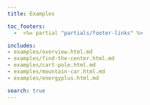 ```yaml
---
title: Examples

toc_footers:
  -  <%= partial "partials/footer-links" %>

includes:
- examples/overview.html.md
- examples/find-the-center.html.md
- examples/cart-pole.html.md
- examples/mountain-car.html.md
- examples/energyplus.html.md

search: true
---
```

